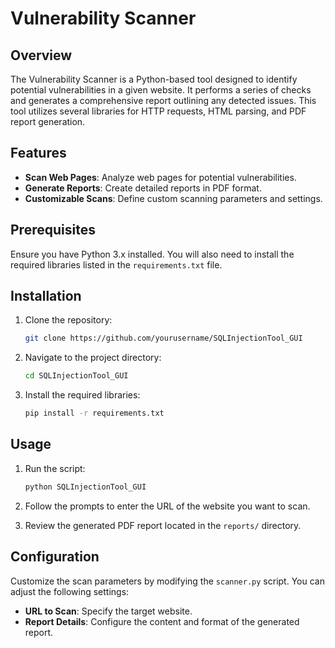 # Vulnerability Scanner

## Overview

The Vulnerability Scanner is a Python-based tool designed to identify potential vulnerabilities in a given website. It performs a series of checks and generates a comprehensive report outlining any detected issues. This tool utilizes several libraries for HTTP requests, HTML parsing, and PDF report generation.

## Features

- **Scan Web Pages**: Analyze web pages for potential vulnerabilities.
- **Generate Reports**: Create detailed reports in PDF format.
- **Customizable Scans**: Define custom scanning parameters and settings.

## Prerequisites

Ensure you have Python 3.x installed. You will also need to install the required libraries listed in the `requirements.txt` file.

## Installation

1. Clone the repository:

   ```bash
   git clone https://github.com/yourusername/SQLInjectionTool_GUI
   ```

2. Navigate to the project directory:

   ```bash
   cd SQLInjectionTool_GUI
   
3. Install the required libraries:

   ```bash
   pip install -r requirements.txt
   ```

## Usage

1. Run the script:

   ```bash
   python SQLInjectionTool_GUI
   ```

2. Follow the prompts to enter the URL of the website you want to scan.

3. Review the generated PDF report located in the `reports/` directory.

## Configuration

Customize the scan parameters by modifying the `scanner.py` script. You can adjust the following settings:

- **URL to Scan**: Specify the target website.
- **Report Details**: Configure the content and format of the generated report.



